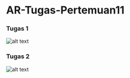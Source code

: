 # AR-Tugas-Pertemuan11

### Tugas 1
![alt text](https://github.com/berlianafd/AR-Tugas-Pertemuan11/blob/main/Screenshot/Screenshot_1.jpg)

### Tugas 2
![alt text](https://github.com/berlianafd/AR-Tugas-Pertemuan11/blob/main/Screenshot/Screenshot_2.jpg)
